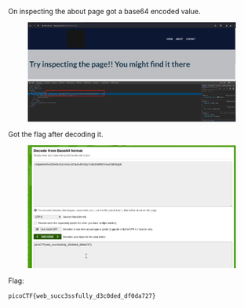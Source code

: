 On inspecting the about page got a base64 encoded value.

<figure><img src="./about.png"></figure>

Got the flag after decoding it.

<figure><img src="./decode.png"></figure>

Flag:
```
picoCTF{web_succ3ssfully_d3c0ded_df0da727}
```